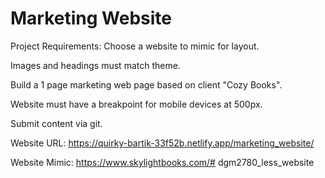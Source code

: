 # Marketing Website

Project Requirements:
Choose a website to mimic for layout.

Images and headings must match theme.

Build a 1 page marketing web page based on client "Cozy Books".

Website must have a breakpoint for mobile devices at 500px.

Submit content via git.

Website URL: https://quirky-bartik-33f52b.netlify.app/marketing_website/

Website Mimic: https://www.skylightbooks.com/# dgm2780_less_website
